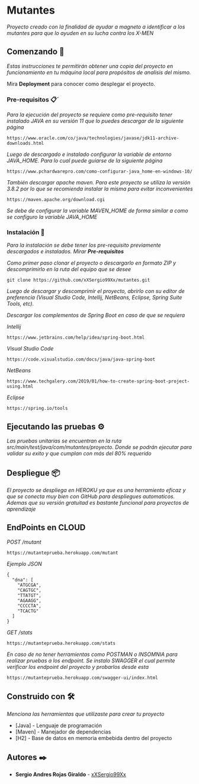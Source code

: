 # Mutantes

_Proyecto creado con la finalidad de ayudar a magneto a identificar a los mutantes para que lo ayuden en su lucha contra los X-MEN_

## Comenzando 🚀

_Estas instrucciones te permitirán obtener una copia del proyecto en funcionamiento en tu máquina local para propósitos de analisis del mismo._

Mira **Deployment** para conocer como desplegar el proyecto.


### Pre-requisitos 📋´

_Para la ejecución del proyecto se requiere como pre-requisito tener instalado JAVA en su versión 11 que lo puedes descargar de la siguiente página_

```
https://www.oracle.com/co/java/technologies/javase/jdk11-archive-downloads.html
```

_Luego de descargado e instalado configurar la variable de entorno JAVA_HOME. Para lo cual puede guiarse de la siguiente página_

```
https://www.pchardwarepro.com/como-configurar-java_home-en-windows-10/
```

_También descargar apache maven. Para este proyecto se utiliza la versión 3.8.2 por lo que se recomienda instalar la misma para evitar inconvenientes_

```
https://maven.apache.org/download.cgi
```

_Se debe de configurar la variable MAVEN_HOME de forma similar a como se configuro la variable JAVA_HOME_


### Instalación 🔧

_Para la instalación se debe tener los pre-requisito previamente descargados e instalados. Mirar **Pre-requisitos**_

_Como primer paso clonar el proyecto o descargarlo en formato ZIP y descomprimirlo en la ruta del equipo que se desee_

```
git clone https://github.com/xXSergio99Xx/mutantes.git
```

_Luego de descargar y descomprimir el proyecto, abrirlo con su editor de preferencia (Visual Studio Code, Intellij, NetBeans, Eclipse, Spring Suite Tools, etc)._

_Descargar los complementos de Spring Boot en caso de que se requiera_

_Intellij_
```
https://www.jetbrains.com/help/idea/spring-boot.html
```

_Visual Studio Code_
```
https://code.visualstudio.com/docs/java/java-spring-boot
```

_NetBeans_
```
https://www.techgalery.com/2019/01/how-to-create-spring-boot-project-using.html
```

_Eclipse_
```
https://spring.io/tools
```

## Ejecutando las pruebas ⚙️

_Las pruebas unitarias se encuentran en la ruta src/main/test/java/com/mutantes/proyecto._
_Donde se podrán ejecutar para validar su exito y que cumplan con más del 80% requerido_

## Despliegue 📦

_El proyecto se despliega en HEROKU ya que es una herramiento eficaz y que se conecta muy bien con GitHub para despliegues automaticos. Ademas que su versión gratuitad es bastante funcional para proyectos de aprendizaje_

## EndPoints en CLOUD

_POST /mutant_
```
https://mutanteprueba.herokuapp.com/mutant
```
_Ejemplo JSON_
```
{
  "dna": [
    "ATGCGA",
    "CAGTGC",
    "TTATGT",
    "AGAAGG",
    "CCCCTA",
    "TCACTG"
  ]
}
```

_GET /stats_
```
https://mutanteprueba.herokuapp.com/stats
```

_En caso de no tener herramientas como POSTMAN o INSOMNIA para realizar pruebas a los endpoint. Se instalo SWAGGER el cual permite verificar los endpoint del proyecto y probarlos desde esta_

```
https://mutanteprueba.herokuapp.com/swagger-ui/index.html
```

## Construido con 🛠️

_Menciona las herramientas que utilizaste para crear tu proyecto_

* [Java] - Lenguaje de programación
* [Maven] - Manejador de dependencias
* [H2] - Base de datos en memoria embebida dentro del proyecto

## Autores ✒️

* **Sergio Andres Rojas Giraldo** - [xXSergio99Xx](https://github.com/xXSergio99Xx)